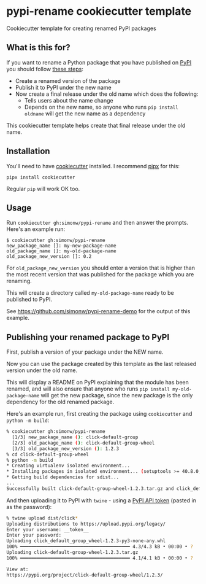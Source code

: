 # pypi-rename cookiecutter template

Cookiecutter template for creating renamed PyPI packages

## What is this for?

If you want to rename a Python package that you have published on [PyPI](https://pypi.org/) you should follow [these steps](https://www.python.org/dev/peps/pep-0423/#how-to-rename-a-project):

* Create a renamed version of the package
* Publish it to PyPI under the new name
* Now create a final release under the old name which does the following:
  - Tells users about the name change
  - Depends on the new name, so anyone who runs `pip install oldname` will get the new name as a dependency

This cookiecutter template helps create that final release under the old name.

## Installation

You'll need to have [cookiecutter](https://cookiecutter.readthedocs.io/) installed. I recommend [pipx](https://pipxproject.github.io/pipx/) for this:

    pipx install cookiecutter

Regular `pip` will work OK too.

## Usage

Run `cookiecutter gh:simonw/pypi-rename` and then answer the prompts. Here's an example run:

    $ cookiecutter gh:simonw/pypi-rename
    new_package_name []: my-new-package-name
    old_package_name []: my-old-package-name
    old_package_new_version []: 0.2

For `old_package_new_version` you should enter a version that is higher than the most recent version that was published for the package which you are renaming.

This will create a directory called `my-old-package-name` ready to be published to PyPI.

See https://github.com/simonw/pypi-rename-demo for the output of this example.

## Publishing your renamed package to PyPI

First, publish a version of your package under the NEW name.

Now you can use the package created by this template as the last released version under the old name.

This will display a README on PyPI explaining that the module has been renamed, and will also ensure that anyone who runs `pip install my-old-package-name` will get the new package, since the new package is the only dependency for the old renamed package.

Here's an example run, first creating the package using `cookiecutter` and `python -m build`:
```bash
% cookiecutter gh:simonw/pypi-rename
  [1/3] new_package_name (): click-default-group
  [2/3] old_package_name (): click-default-group-wheel
  [3/3] old_package_new_version (): 1.2.3
% cd click-default-group-wheel
% python -m build
* Creating virtualenv isolated environment...
* Installing packages in isolated environment... (setuptools >= 40.8.0, wheel)
* Getting build dependencies for sdist...
...
Successfully built click-default-group-wheel-1.2.3.tar.gz and click_default_group_wheel-1.2.3-py3-none-any.whl
```
And then uploading it to PyPI with `twine` - using a [PyPI API token](https://pypi.org/help/#apitoken) (pasted in as the password):
```bash
% twine upload dist/click*
Uploading distributions to https://upload.pypi.org/legacy/
Enter your username: __token__
Enter your password: 
Uploading click_default_group_wheel-1.2.3-py3-none-any.whl
100% ━━━━━━━━━━━━━━━━━━━━━━━━━━━━━━━━━━━━━━━━ 4.3/4.3 kB • 00:00 • ?
Uploading click-default-group-wheel-1.2.3.tar.gz
100% ━━━━━━━━━━━━━━━━━━━━━━━━━━━━━━━━━━━━━━━━ 4.1/4.1 kB • 00:00 • ?

View at:
https://pypi.org/project/click-default-group-wheel/1.2.3/
```
